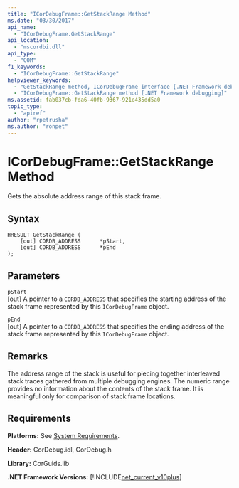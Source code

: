```yaml
---
title: "ICorDebugFrame::GetStackRange Method"
ms.date: "03/30/2017"
api_name: 
  - "ICorDebugFrame.GetStackRange"
api_location: 
  - "mscordbi.dll"
api_type: 
  - "COM"
f1_keywords: 
  - "ICorDebugFrame::GetStackRange"
helpviewer_keywords: 
  - "GetStackRange method, ICorDebugFrame interface [.NET Framework debugging]"
  - "ICorDebugFrame::GetStackRange method [.NET Framework debugging]"
ms.assetid: fab037cb-fda6-40fb-9367-921e435dd5a0
topic_type: 
  - "apiref"
author: "rpetrusha"
ms.author: "ronpet"
---
```

# ICorDebugFrame::GetStackRange Method
Gets the absolute address range of this stack frame.  
  
## Syntax  
  
```  
HRESULT GetStackRange (  
    [out] CORDB_ADDRESS      *pStart,   
    [out] CORDB_ADDRESS      *pEnd  
);  
```  
  
## Parameters  
 `pStart`  
 [out] A pointer to a `CORDB_ADDRESS` that specifies the starting address of the stack frame represented by this `ICorDebugFrame` object.  
  
 `pEnd`  
 [out] A pointer to a `CORDB_ADDRESS` that specifies the ending address of the stack frame represented by this `ICorDebugFrame` object.  
  
## Remarks  
 The address range of the stack is useful for piecing together interleaved stack traces gathered from multiple debugging engines. The numeric range provides no information about the contents of the stack frame. It is meaningful only for comparison of stack frame locations.  
  
## Requirements  
 **Platforms:** See [System Requirements](../../../../docs/framework/get-started/system-requirements.md).  
  
 **Header:** CorDebug.idl, CorDebug.h  
  
 **Library:** CorGuids.lib  
  
 **.NET Framework Versions:** [!INCLUDE[net_current_v10plus](../../../../includes/net-current-v10plus-md.md)]
